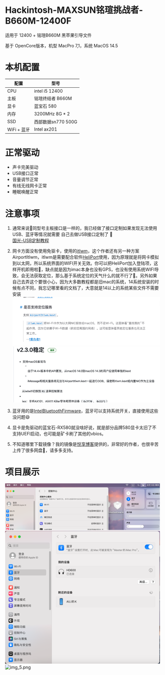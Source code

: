 # Hackintosh-MAXSUN铭瑄挑战者-B660M-12400F

适用于 12400 + 铭瑄B660M 黑苹果引导文件

基于 OpenCore版本，机型 MacPro 7,1，系统 MacOS 14.5

# 本机配置

| 配置        | 型号               |
| ----------- | ------------------ |
| CPU         | intel i5 12400     |
| 主板        | 铭瑄终结者 B660M   |
| 显卡        | 蓝宝石 580         |
| 内存        | 3200MHz 8G * 2     |
| SSD         | 西部数据sn770 500G |
| WiFi + 蓝牙 | Intel ax201        |

# 正常驱动
* 声卡完美驱动
* USB接口正常
* 音量调节正常
* 有线无线网卡正常
* 睡眠唤醒正常


# 注意事项
1. 通常来说🙆同型号主板接口是一样的，我已经做了接口定制如果发现无法使用USB、蓝牙等情况就需要 自己去做USB接口定制了 🤗     
   [国光-USB定制教程](https://apple.sqlsec.com/6-%E5%AE%9E%E7%94%A8%E5%A7%BF%E5%8A%BF/6-1/)
2. 网卡方面没有使用免驱卡，使用的[itlwm](https://github.com/OpenIntelWireless/itlwm)，这个作者还有另一种方案AirportItlwm，itlwm是需要配合软件[HeliPort](https://openintelwireless.github.io/HeliPort/)使用，因为原理就是将网卡模拟到以太网，所以系统界面的WIFI开关无效。你可以把HeliPort加入登陆项，这样开机即用啦🤗，缺点就是因为imac本身也没有GPS，也没有使用系统WIFI导致，会无法获取定位，那么基于系统定位的天气什么的就不行了🥺。另外如果自己去弄这个要很小心，因为大多数教程都是旧mac的系统，14系统安装的时候有点不同，我忘记哪里看的文档了，大意就是14以上的系统某些文件不需要安装
![img.png](img.png)
![img_1.png](img_1.png)

3. 蓝牙用的是[IntelBluetoothFirmware](https://github.com/OpenIntelWireless/IntelBluetoothFirmware)，蓝牙可以支持系统开关，直接使用这些没问题😄
4. 显卡是免驱动的蓝宝石-RX580就没啥好说，就是部分品牌580显卡太旧了不支持UEFI启动，也可能是矿卡刷了其他的vbios。
5. 不知道哪里下载镜像？我的镜像是[悦享博客](https://yuexiang.fun/)提供的，非常好的作者，也很辛苦上传了很多网盘🥹，请多多支持。
# 项目展示
![img_2.png](img_2.png)
![img_3.png](img_3.png)
![img_5.png](img_5.png)